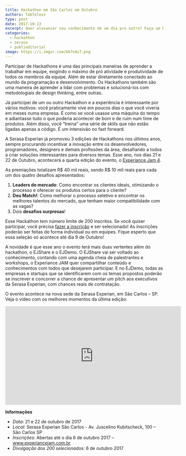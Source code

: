 ```yaml
---
title: Hackathon em São Carlos em Outubro
authors: Tableless
type: post
date: 2017-10-13
excerpt: Quer alavancar seu conhecimento de um dia pro outro? Faça um Hackathon
categories:
  - hackathon
  - serasa
  - publieditorial
image: https://i.imgur.com/bb7nAs7.png
---
```


Participar de Hackathons é uma das principais maneiras de aprender a trabalhar em equipe, exigindo o máximo de pró atividade e produtividade de todos os membros da equipe. Além de estar diretamente conectado ao mundo da programação e desenvolvimento. Os Hackathons também são uma maneira de aprender a lidar com problemas e solucioná-los com metodologiais de design thinking, entre outras.

Já participei de um ou outro Hackathon e a experiência é interessante por vários motivos: você praticamente vive em poucos dias o que você viveria em meses numa empresa. É como se você usasse uma máquina do tempo e adiantasse tudo o que poderia acontecer de bom e de ruim num time de produtos. Além disso, você “treina” uma série de skills que não estão ligadas apenas a código. É um intensivão no fast forward.

A Serasa Experian já promoveu 3 edições de Hackathons nos últimos anos, sempre procurando incentivar a inovação entre os desenvolvedores, programadores, designers e demais profissões da área, desafiando a todos a criar soluções interessantes para diversos temas. Esse ano, nos dias 21 e 22 de Outubro, acontecerá a quarta edição do evento, o [Experiance Jam 4](https://bit.ly/ej4-tableless). 

As premiações totalizam R$ 40 mil reais, sendo R$ 10 mil reais para cada um dos quatro desafios apresentados: 

1. **Leaders de mercado**: Como encontrar os clientes ideais, otimizando o processo e oferecer os produtos certos para o cliente? 
2. **Deu Match!**: Como melhorar o processo seletivo e encontrar os melhores talentos do mercado, que tenham maior compatibilidade com as vagas? 
3. Dois **desafios surpresas**! 

Esse Hackathon tem número limite de 200 inscritos. Se você quiser participar, você precisa [fazer a inscrição](https://bit.ly/ej4-tableless) e ser selecionado! As inscrições poderão ser feitas de forma individual ou em equipes. Fique esperto que essa seleção só acontece até dia 9 de Outubro!

A novidade é que esse ano o evento terá mais duas vertentes além do hackathon, o EJShare e o EJDemo. O EJShare vai ser voltado ao conhecimento, contando com uma agenda cheia de palestrantes e workshops, o Experiance JAM quer compartilhar conteúdo e conhecimentos com todos que desejarem participar. E no EJDemo, todas as empresas e startups que se identificarem com os temas propostos poderão se inscrever e concorrer a chance de apresentar um pitch aos executivos da Serasa Experian, com chances reais de contratação. 

O evento acontece na nova sede da Serasa Experian, em São Carlos – SP.
Veja o vídeo com os melhores momentos da última edição: 
<iframe width="560" height="315" src="https://www.youtube.com/embed/sA06b6fnWdQ" frameborder="0" allowfullscreen></iframe>


**Informações**
- _Data_: 21 e 22 de outubro de 2017
- _Local_: Serasa Experian São Carlos - Av. Juscelino Kubitscheck, 100 – São Carlos SP
- _Inscrições_: Abertas até o dia 6 de outubro 2017 – www.experiancejam.com.br
- _Divulgação dos 200 selecionados_: 6 de outubro 2017



